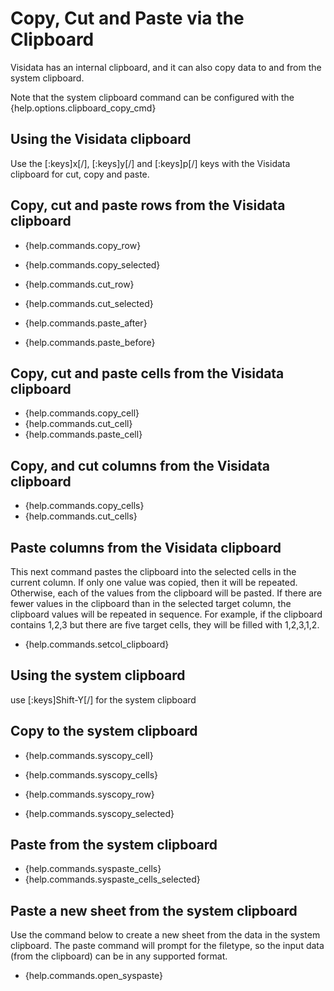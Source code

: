  # Copy, Cut and Paste via the Clipboard

Visidata has an internal clipboard, and it can also copy data to and from the system clipboard.

Note that the system clipboard command can be configured with the {help.options.clipboard_copy_cmd}


## Using the Visidata clipboard

Use the [:keys]x[/], [:keys]y[/] and [:keys]p[/] keys with the Visidata clipboard for cut, copy and paste.

## Copy, cut and paste rows from the Visidata clipboard

- {help.commands.copy_row}
- {help.commands.copy_selected}

- {help.commands.cut_row}
- {help.commands.cut_selected}

- {help.commands.paste_after}
- {help.commands.paste_before}

## Copy, cut and paste cells from the Visidata clipboard

- {help.commands.copy_cell}
- {help.commands.cut_cell}
- {help.commands.paste_cell}

## Copy, and cut columns from the Visidata clipboard

- {help.commands.copy_cells}
- {help.commands.cut_cells}

## Paste columns from the Visidata clipboard

This next command pastes the clipboard into the selected cells in the current column. If only one value was copied, then it will be repeated. Otherwise, each of the values from the clipboard will be pasted. If there are fewer values in the clipboard than in the selected target column, the clipboard values will be repeated in sequence. For example, if the clipboard contains 1,2,3 but there are five target cells, they will be filled with 1,2,3,1,2.

- {help.commands.setcol_clipboard}

## Using the system clipboard

use [:keys]Shift-Y[/] for the system clipboard

## Copy to the system clipboard

- {help.commands.syscopy_cell}
- {help.commands.syscopy_cells}

- {help.commands.syscopy_row}
- {help.commands.syscopy_selected}

## Paste from the system clipboard

- {help.commands.syspaste_cells}
- {help.commands.syspaste_cells_selected}

## Paste a new sheet from the system clipboard

Use the command below to create a new sheet from the data in the system clipboard. The paste command will prompt for the filetype, so the input data (from the clipboard) can be in any supported format.

- {help.commands.open_syspaste}


